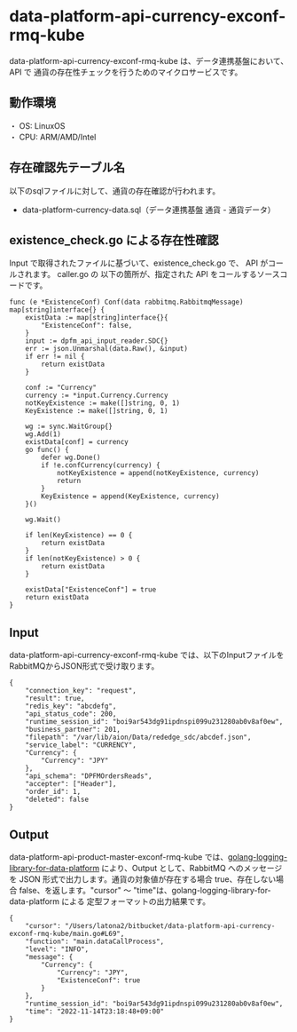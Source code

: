 # data-platform-api-currency-exconf-rmq-kube
data-platform-api-currency-exconf-rmq-kube は、データ連携基盤において、API で 通貨の存在性チェックを行うためのマイクロサービスです。

## 動作環境
・ OS: LinuxOS  
・ CPU: ARM/AMD/Intel  

## 存在確認先テーブル名
以下のsqlファイルに対して、通貨の存在確認が行われます。

* data-platform-currency-data.sql（データ連携基盤 通貨 - 通貨データ）

## existence_check.go による存在性確認
Input で取得されたファイルに基づいて、existence_check.go で、 API がコールされます。
caller.go の 以下の箇所が、指定された API をコールするソースコードです。

```
func (e *ExistenceConf) Conf(data rabbitmq.RabbitmqMessage) map[string]interface{} {
	existData := map[string]interface{}{
		"ExistenceConf": false,
	}
	input := dpfm_api_input_reader.SDC{}
	err := json.Unmarshal(data.Raw(), &input)
	if err != nil {
		return existData
	}

	conf := "Currency"
	currency := *input.Currency.Currency
	notKeyExistence := make([]string, 0, 1)
	KeyExistence := make([]string, 0, 1)

	wg := sync.WaitGroup{}
	wg.Add(1)
	existData[conf] = currency
	go func() {
		defer wg.Done()
		if !e.confCurrency(currency) {
			notKeyExistence = append(notKeyExistence, currency)
			return
		}
		KeyExistence = append(KeyExistence, currency)
	}()

	wg.Wait()

	if len(KeyExistence) == 0 {
		return existData
	}
	if len(notKeyExistence) > 0 {
		return existData
	}

	existData["ExistenceConf"] = true
	return existData
}

```

## Input
data-platform-api-currency-exconf-rmq-kube では、以下のInputファイルをRabbitMQからJSON形式で受け取ります。  

```
{
	"connection_key": "request",
	"result": true,
	"redis_key": "abcdefg",
	"api_status_code": 200,
	"runtime_session_id": "boi9ar543dg91ipdnspi099u231280ab0v8af0ew",
	"business_partner": 201,
	"filepath": "/var/lib/aion/Data/rededge_sdc/abcdef.json",
	"service_label": "CURRENCY",
	"Currency": {
		"Currency": "JPY"
	},
	"api_schema": "DPFMOrdersReads",
	"accepter": ["Header"],
	"order_id": 1,
	"deleted": false
}
```

## Output
data-platform-api-product-master-exconf-rmq-kube では、[golang-logging-library-for-data-platform](https://github.com/latonaio/golang-logging-library-for-data-platform) により、Output として、RabbitMQ へのメッセージを JSON 形式で出力します。通貨の対象値が存在する場合 true、存在しない場合 false、を返します。"cursor" ～ "time"は、golang-logging-library-for-data-platform による 定型フォーマットの出力結果です。

```
{
	"cursor": "/Users/latona2/bitbucket/data-platform-api-currency-exconf-rmq-kube/main.go#L69",
	"function": "main.dataCallProcess",
	"level": "INFO",
	"message": {
		"Currency": {
			"Currency": "JPY",
			"ExistenceConf": true
		}
	},
	"runtime_session_id": "boi9ar543dg91ipdnspi099u231280ab0v8af0ew",
	"time": "2022-11-14T23:18:48+09:00"
}
```